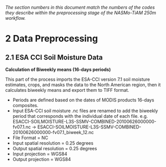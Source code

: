 *The section numbers in this document match the numbers of the codes they describe within the preprocessing stage of the NASMo-TiAM 250m workflow.*

# 2 Data Preprocessing
## 2.1 ESA CCI Soil Moisture Data
**Calculation of Biweekly means (16-days periods)**

This part of the process imports the ESA-CCI version 7.1 soil moisture estimates, crops, and masks the data to the North American region, then it calculates biweekly means and export them to TIFF format.
* Periods are defined based on the dates of MODIS products 16-days composites.
* Input ESA-CCI soil moisture .nc files are renamed to add the biweekly period that corresponds with the individual date of each file.
e.g. ESACCI-SOILMOISTURE-L3S-SSMV-COMBINED-20100626000000-fv07.1.nc  ->  ESACCI-SOILMOISTURE-L3S-SSMV-COMBINED-20100626000000-fv07.1_biweek_12.nc
* File Format = NC
* Input spatial resolution = 0.25 degrees
* Output spatial resolution = 0.25 degrees
* Input projection = WGS84
* Output projection = WGS84

